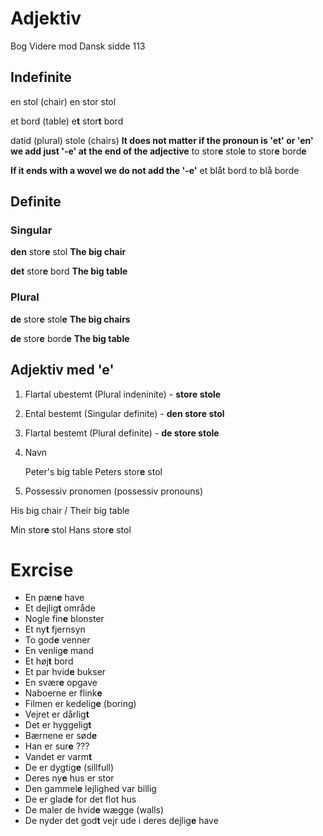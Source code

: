 # Adjektiv

Bog Videre mod Dansk sidde 113

## Indefinite

en stol (chair)
en stor stol

et bord (table)
e**t** stor**t** bord

datid (plural)
stole (chairs)
**It does not matter if the pronoun is 'et' or 'en' we add just '-e' at the end of the adjective**
to stor**e** stol**e**
to stor**e** bord**e**

**If it ends with a wovel we do not add the '-e'**
et blåt bord
to blå borde

## Definite

### Singular

**den** stor**e** stol
__The big chair__

**det** stor**e** bord
__The big table__

### Plural

**de** stor**e** stol**e**
__The big chairs__

**de** stor**e** bord**e**
__The big table__


## Adjektiv med 'e'

1. Flartal ubestemt (Plural indeninite) - __store stole__
2. Ental bestemt (Singular definite) - __den store stol__
3. Flartal bestemt (Plural definite) - __de store stole__
4. Navn

    Peter's big table
    Peters stor**e** stol

5. Possessiv pronomen (possessiv pronouns)

His big chair / Their big table

Min stor**e** stol
Hans stor**e** stol


# Exrcise

 - En pæn**e** have
 - Et dejlig**t** område
 - Nogle fin**e** blonster
 - Et ny**t** fjernsyn
 - To god**e** venner
 - En venlig**e** mand
 - Et høj**t** bord
 - Et par hvid**e** bukser
 - En svær**e** opgave
 - Naboerne er flink**e**
 - Filmen er kedelig**e** (boring)
 - Vejret er dårlig**t**
 - Det er hyggelig**t**
 - Bærnene er sød**e**
 - Han er sur**e** ???
 - Vandet er varm**t**
 - De er dygtig**e** (sillfull)
 - Deres ny**e** hus er stor
 - Den gammel**e** lejlighed var billig
 - De er glad**e** for det flot hus
 - De maler de hvid**e** wægge (walls)
 - De nyder det god**t** vejr ude i deres dejlig**e** have
